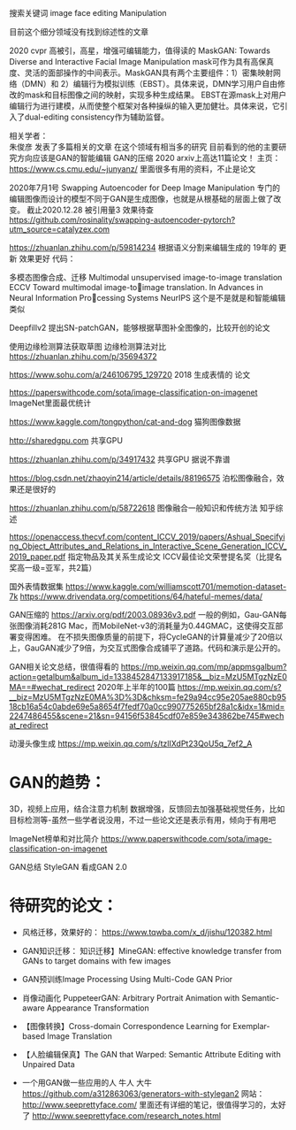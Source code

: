 搜索关键词
image face
editing Manipulation

目前这个细分领域没有找到综述性的文章

2020 cvpr 高被引，高星，增强可编辑能力，值得读的
MaskGAN: Towards Diverse and Interactive Facial Image Manipulation
mask可作为具有高保真度、灵活的面部操作的中间表示。MaskGAN具有两个主要组件：1）密集映射网络（DMN）和 2）编辑行为模拟训练（EBST）。具体来说，DMN学习用户自由修改的mask和目标图像之间的映射，实现多种生成结果。 EBST在源mask上对用户编辑行为进行建模，从而使整个框架对各种操纵的输入更加健壮。具体来说，它引入了dual-editing consistency作为辅助监督。

相关学者：  
朱俊彦 发表了多篇相关的文章 在这个领域有相当多的研究 目前看到的他的主要研究方向应该是GAN的智能编辑 GAN的压缩
2020 arxiv上高达11篇论文！
主页： https://www.cs.cmu.edu/~junyanz/
里面很多有用的资料，不止是论文

2020年7月1号
Swapping Autoencoder for Deep Image Manipulation 
专门的编辑图像而设计的模型不同于GAN是生成图像，也就是从根基础的层面上做了改变。 截止2020.12.28 被引用量3 效果待查
https://github.com/rosinality/swapping-autoencoder-pytorch?utm_source=catalyzex.com 

https://zhuanlan.zhihu.com/p/59814234 根据语义分割来编辑生成的 19年的 更新 效果更好
代码：

多模态图像合成、迁移
 Multimodal unsupervised image-to-image translation ECCV
 Toward multimodal image-toimage translation. In Advances in Neural Information Processing Systems  NeurIPS
这个是不是就是和智能编辑类似


Deepfillv2
提出SN-patchGAN，能够根据草图补全图像的，比较开创的论文

使用边缘检测算法获取草图
边缘检测算法对比
https://zhuanlan.zhihu.com/p/35694372

https://www.sohu.com/a/246106795_129720
2018 生成表情的 论文

https://paperswithcode.com/sota/image-classification-on-imagenet
ImageNet里面最优统计

https://www.kaggle.com/tongpython/cat-and-dog
猫狗图像数据

http://sharedgpu.com
共享GPU

https://zhuanlan.zhihu.com/p/34917432
共享GPU 据说不靠谱

https://blog.csdn.net/zhaoyin214/article/details/88196575
泊松图像融合，效果还是很好的

https://zhuanlan.zhihu.com/p/58722618
图像融合一般知识和传统方法 知乎综述

https://openaccess.thecvf.com/content_ICCV_2019/papers/Ashual_Specifying_Object_Attributes_and_Relations_in_Interactive_Scene_Generation_ICCV_2019_paper.pdf
指定物品及其关系生成论文
ICCV最佳论文荣誉提名奖（比提名奖高一级=亚军，共2篇）

国外表情数据集
https://www.kaggle.com/williamscott701/memotion-dataset-7k
https://www.drivendata.org/competitions/64/hateful-memes/data/

GAN压缩的
https://arxiv.org/pdf/2003.08936v3.pdf 
一般的例如，Gau-GAN每张图像消耗281G Mac，而MobileNet-v3的消耗量为0.44GMAC，这使得交互部署变得困难。
在不损失图像质量的前提下，将CycleGAN的计算量减少了20倍以上，GauGAN减少了9倍，为交互式图像合成铺平了道路。代码和演示是公开的。

GAN相关论文总结，很值得看的
https://mp.weixin.qq.com/mp/appmsgalbum?action=getalbum&album_id=1338452847133917185&__biz=MzU5MTgzNzE0MA==#wechat_redirect
2020年上半年的100篇
https://mp.weixin.qq.com/s?__biz=MzU5MTgzNzE0MA%3D%3D&chksm=fe29a94cc95e205ae880cb9518cb16a54c0abde69e5a8654f7fedf70a0cc990775265bf28a1c&idx=1&mid=2247486455&scene=21&sn=94156f53845cdf07e859e343862be745#wechat_redirect

动漫头像生成
https://mp.weixin.qq.com/s/tzlIXdPt23QoU5q_7ef2_A

# GAN的趋势：
3D，视频上应用，结合注意力机制
数据增强，反馈回去加强基础视觉任务，比如目标检测等-虽然一些学者说没用，不过一些论文还是表示有用，倾向于有用吧

ImageNet榜单和对比简介
https://www.paperswithcode.com/sota/image-classification-on-imagenet

GAN总结
StyleGAN 看成GAN 2.0

# 待研究的论文：
- 风格迁移，效果好的：
https://www.tqwba.com/x_d/jishu/120382.html
- GAN知识迁移： 知识迁移】MineGAN: effective knowledge transfer from GANs to target domains with few images
- GAN预训练Image Processing Using Multi-Code GAN Prior
- 肖像动画化 PuppeteerGAN: Arbitrary Portrait Animation with Semantic-aware Appearance Transformation

- 【图像转换】Cross-domain Correspondence Learning for Exemplar-based Image Translation

- 【人脸编辑保真】The GAN that Warped: Semantic Attribute Editing with Unpaired Data

- 一个用GAN做一些应用的人 牛人 大牛 https://github.com/a312863063/generators-with-stylegan2
网站： http://www.seeprettyface.com/ 
里面还有详细的笔记，很值得学习的，太好了 http://www.seeprettyface.com/research_notes.html